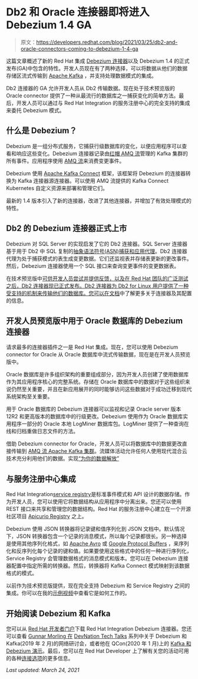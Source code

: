 # Db2 和 Oracle 连接器即将进入 Debezium 1.4 GA

> 原文：<https://developers.redhat.com/blog/2021/03/25/db2-and-oracle-connectors-coming-to-debezium-1-4-ga>

这篇文章概述了新的 Red Hat 集成 [Debezium 连接器](/topics/event-driven/connectors)以及 Debezium 1.4 的正式发布(GA)中包含的特性。开发人员现在有了两种选择，可以将数据从他们的数据存储区流式传输到 [Apache Kafka](/topics/kafka-kubernetes) ，并支持处理数据模式的集成。

Db2 连接器的 GA 允许开发人员从 Db2 传输数据。现在处于技术预览版的 Oracle connector 提供了一种从最流行的数据库之一捕获变化的简单方法。最后，开发人员可以通过与 Red Hat Integration 的服务注册中心的完全支持的集成来委托 Debezium 模式。

## 什么是 Debezium？

Debezium 是一组分布式服务，它捕获行级数据库的变化，以便应用程序可以查看和响应这些变化。Debezium 连接器记录由[红帽 AMQ 流](https://developers.redhat.com/blog/2018/10/29/how-to-run-kafka-on-openshift-the-enterprise-kubernetes-with-amq-streams/)管理的 Kafka 集群的所有事件。应用程序使用 [AMQ 流](https://www.redhat.com/en/resources/amq-streams-datasheet)来消费变更事件。

Debezium 使用 [Apache Kafka Connect](/blog/2020/02/14/using-secrets-in-apache-kafka-connect-configuration/) 框架，该框架将 Debezium 的连接器转换为 Kafka 连接器源连接器。可以使用 AMQ 流提供的 Kafka Connect Kubernetes 自定义资源来部署和管理它们。

最新的 1.4 版本引入了新的连接器，改进了其他连接器，并增加了有效处理模式的特性。

## Db2 的 Debezium 连接器正式上市

Debezium 对 SQL Server 的实现启发了它的 Db2 连接器。SQL Server 连接器基于用于 Db2 中 SQL 复制的[抽象语法符号(ASN)捕获和应用代理](https://www.ibm.com/support/pages/q-replication-and-sql-replication-product-documentation-pdf-format-version-101-linux-unix-and-windows)。Db2 连接器代理为处于捕获模式的表生成变更数据。它们还监视表并存储表更新的更改事件。然后，Debezium 连接器使用一个 SQL 接口来查询变更事件的变更数据表。

在技术预览版中[可供开发人员尝试并提供反馈，以及在 Red Hat 团队的广泛测试之后，Db2 连接器现已正式发布。Db2 连接器为 Db2 for Linux 用户提供了一种受支持的机制来传输他们的数据库。您可以在](https://developers.redhat.com/blog/2020/11/05/capture-ibm-db2-data-changes-with-debezium-db2-connector/)[文档](https://access.redhat.com/documentation/en-us/red_hat_integration/2021.q1/html/debezium_user_guide/debezium-connector-for-db2)中了解更多关于连接器及其配置的信息。

## 开发人员预览版中用于 Oracle 数据库的 Debezium 连接器

请求最多的连接器插件之一是 Red Hat 集成。现在，您可以使用 Debezium connector for Oracle 从 Oracle 数据库中流式传输数据，现在是在开发人员预览版中。

Oracle 数据库是许多组织架构的重要组成部分，因为开发人员创建了使用数据库作为其应用程序核心的完整系统。存储在 Oracle 数据库中的数据对于这些组织来说仍然至关重要，并且在新应用展开的同时能够访问这些数据对于成功迁移到现代系统架构至关重要。

用于 Oracle 数据库的 Debezium 连接器可以监视和记录 Oracle server 版本 12R2 和更高版本的数据库中的行级更改。Debezium 使用作为 Oracle 数据库实用程序一部分的 Oracle 本地 LogMiner 数据库包。LogMiner 提供了一种查询在线和归档重做日志文件的方法。

借助 Debezium connector for Oracle，开发人员可以将数据库中的数据更改直接传输到 [AMQ 流 Apache Kafka 集群](https://developers.redhat.com/topics/kafka-kubernetes)。流媒体活动允许任何人使用现代混合云技术充分利用他们的数据。实现[“为你的数据解放”](https://twitter.com/gunnarmorling/status/1123191912800845825)

## 与服务注册中心集成

Red Hat Integration[service registry](https://developers.redhat.com/blog/2020/12/09/new-features-and-storage-options-in-red-hat-integration-service-registry-1-1-ga/)是标准事件模式和 API 设计的数据存储。作为开发人员，您可以使用它将数据结构从应用程序中分离出来。您还可以使用 REST 接口来共享和管理您的数据结构。Red Hat 的服务注册中心建立在一个开源社区项目 [Apicurio Registry](https://www.apicur.io/registry/docs/apicurio-registry/1.3.3.Final/getting-started/assembly-intro-to-the-registry.html) 之上。

Debezium 使用 JSON 转换器将记录键和值序列化到 JSON 文档中。默认情况下，JSON 转换器包含一个记录的消息模式，所以每个记录都很长。另一种选择是使用其他序列化格式，如 [Apache Avro](http://avro.apache.org/) 或 [Google Protocol Buffers](https://developers.google.com/protocol-buffers) ，来序列化和反序列化每个记录的键和值。如果要使用这些格式中的任何一种进行序列化，Service Registry 会管理数据格式的消息模式和版本。您可以在 Debezium 连接器配置中指定所需的转换器。然后，转换器将 Kafka Connect 模式映射到该数据格式的模式。

以前作为技术预览版提供，现在完全支持 Debezium 和 Service Registry 之间的集成。你可以在我的[示例视频](https://youtu.be/NtGF-kwvcFI)中查看它是如何工作的。

## 开始阅读 Debezium 和 Kafka

您可以从 [Red Hat 开发者门户](https://developers.redhat.com/products)下载 Red Hat Integration Debezium 连接器。您还可以查看 [Gunnar Morling 在](https://developers.redhat.com/videos/youtube/QYbXDp4Vu-8/) [DevNation Tech Talks](https://developers.redhat.com/devnation/the-show) 系列中关于 Debezium 和 Kafka(2019 年 2 月)的网络研讨会，或者他在 QCon(2020 年 1 月)上的 [Kafka 和 Debezium 演示](https://www.infoq.com/presentations/data-streaming-kafka-debezium/)。最后，您可以在 Red Hat Developer 上了解有关您的活动可用的各种[连接选项](https://developers.redhat.com/topics/event-driven/connectors)的更多信息。

*Last updated: March 24, 2021*